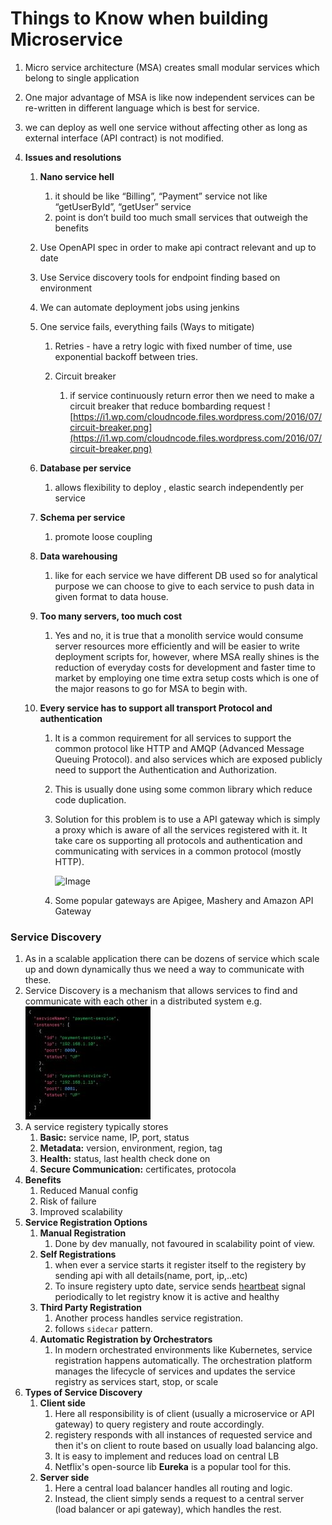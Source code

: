 # Things to Know when building Microservice

1. Micro service architecture (MSA) creates small modular services which belong to single application
2. One major advantage of MSA is like now independent services can be re-written in different language which is best for service.
3. we can deploy as well one service without affecting other as long as external interface (API contract) is not modified.
4. **Issues and resolutions**

   1. **Nano service hell**

      1. it should be like “Billing”, “Payment” service not like “getUserById”, “getUser” service
      2. point is don’t build too much small services that outweigh the benefits

   2. Use OpenAPI spec in order to make api contract relevant and up to date
   3. Use Service discovery tools for endpoint finding based on environment
   4. We can automate deployment jobs using jenkins
   5. One service fails, everything fails (Ways to mitigate)

      1. Retries - have a retry logic with fixed number of time, use exponential backoff between tries.
      2. Circuit breaker

         1. if service continuously return error then we need to make a circuit breaker that reduce bombarding request
            ![https://i1.wp.com/cloudncode.files.wordpress.com/2016/07/circuit-breaker.png](https://i1.wp.com/cloudncode.files.wordpress.com/2016/07/circuit-breaker.png)

   6. **Database per service**

      1. allows flexibility to deploy , elastic search independently per service

   7. **Schema per service**

      1. promote loose coupling

   8. **Data warehousing**

      1. like for each service we have different DB used so for analytical purpose we can choose to give to each service to push data in given format to data house.

   9. **Too many servers, too much cost**

      1. Yes and no, it is true that a monolith service would consume server resources more efficiently and will be easier to write deployment scripts for, however, where MSA really shines is the reduction of everyday costs for development and faster time to market by employing one time extra setup costs which is one of the major reasons to go for MSA to begin with.

   10. **Every service has to support all transport Protocol and authentication**

       1. It is a common requirement for all services to support the common protocol like HTTP and AMQP (Advanced Message Queuing Protocol). and also services which are exposed publicly need to support the Authentication and Authorization.
       2. This is usually done using some common library which reduce code duplication.
       3. Solution for this problem is to use a API gateway which is simply a proxy which is aware of all the services registered with it. It take care os supporting all protocols and authentication and communicating with services in a common protocol (mostly HTTP).

          ![Image](https://i2.wp.com/cloudncode.files.wordpress.com/2016/07/api-gateway.png)

       4. Some popular gateways are Apigee, Mashery and Amazon API Gateway

### Service Discovery

1. As in a scalable application there can be dozens of service which scale up and down dynamically thus we need a way to communicate with these.
2. Service Discovery is a mechanism that allows services to find and communicate with each other in a distributed system
   e.g. ![Image](./images/service-dis.jpg)
3. A service registery typically stores
   1. **Basic:** service name, IP, port, status
   2. **Metadata:** version, environment, region, tag
   3. **Health:** status, last health check done on
   4. **Secure Communication:** certificates, protocola
4. **Benefits**
   1. Reduced Manual config
   2. Risk of failure
   3. Improved scalability
5. **Service Registration Options**
   1. **Manual Registration**
      1. Done by dev manually, not favoured in scalability point of view.
   2. **Self Registrations**
      1. when ever a service starts it register itself to the registery by sending api with all details(name, port, ip,..etc)
      2. To insure registery upto date, service sends [heartbeat](Uncategorized/Heartbeat.md) signal periodically to let registry know it is active and healthy
   3. **Third Party Registration**
      1. Another process handles service registration.
      2. follows `sidecar` pattern.
   4. **Automatic Registration by Orchestrators**
      1. In modern orchestrated environments like Kubernetes, service registration happens automatically. The orchestration platform manages the lifecycle of services and updates the service registry as services start, stop, or scale
6. **Types of Service Discovery**
   1. **Client side**
      1. Here all responsibility is of client (usually a microservice or API gateway) to query registery and route accordingly.
      2. registery responds with all instances of requested service and then it's on client to route based on usually load balancing algo.
      3. It is easy to implement and reduces load on central LB
      4. Netflix's open-source lib **Eureka** is a popular tool for this.
   2. **Server side**
      1. Here a central load balancer handles all routing and logic.
      2. Instead, the client simply sends a request to a central server (load balancer or api gateway), which handles the rest.
